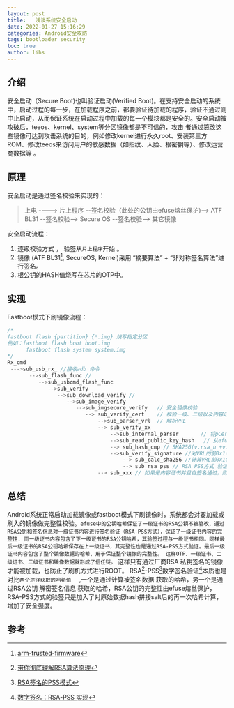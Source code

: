 ```yaml
---
layout: post
title:   浅谈系统安全启动
date: 2022-01-27 15:16:29
categories: Android安全攻防
tags: bootloader security
toc: true
author: lihs
---
```

## 介绍
安全启动（Secure Boot)也叫验证启动(Verified Boot)。在支持安全启动的系统中，启动过程的每一步，在加载程序之前，都要验证待加载的程序，验证不通过则中止启动，从而保证系统在启动过程中加载的每一个模块都是安全的。安全启动被攻破后，teeos、kernel、system等分区镜像都是不可信的，攻击 者通过篡改这些镜像可达到攻击系统的目的，例如修改kernel进行永久root、安装第三方ROM、修改teeos来访问用户的敏感数据（如指纹、人脸、根密钥等）、修改运营商数据等 。

## 原理

安全启动是通过签名校验来实现的：

>上电 ----> 片上程序 --签名校验（此处的公钥由efuse熔丝保护)--> ATF BL31 --签名校验--> Secure OS --签名校验--> 其它镜像

安全启动流程：
1. 逐级校验方式 ， 验签从`片上程序`开始 。
2. 镜像 (ATF BL31[^1], SecureOS, Kernel)采用 “摘要算法” + “非对称签名算法”进行签名。
3. 根公钥的HASH值烧写在芯片的OTP中。

## 实现

Fastboot模式下刷镜像流程：
```c
/*
fastboot flash {partition} {*.img} 烧写指定分区
例如：fastboot flash boot boot.img
      fastboot flash system system.img
*/
Rx_cmd
 --->sub_usb_rx_ //接收adb 命令
       -->sub_flash_func // 
          -->sub_usbcmd_flash_func
             -->sub_verify
                -->sub_download_verify //
                   -->sub_image_verify
                      -->sub_imgsecure_verify   // 安全镜像校验 
                         --> sub_verify_cert    // 校验一级、二级以及内容证书
                             -->sub_parser_vrl  // 解析VRL
                             --> sub_verify_xx
                                 -->sub_internal_parser       // 将pCert指向的证书内容解析到rsaData
                                 -->sub_read_public_key_hash   // 从efuse中读取公钥HASH
                                 --> sub_hash_cmp // SHA256(v.rsa_n +v.rsa_np),并与efuse中读取到的SHA256进行对比，即保证镜像中VRL中公钥的完整性.
                                 -->sub_verify_signature //对VRL的前0x1cc的数据进行签名验证
                                     --> sub_calc_sha256 //计算VRL前0x1CC字节的SHA256
                                     --> sub_rsa_pss // RSA PSS方式 验证数字签名 ,0x1cc-0x2cc是 0x00-0x1cc共0x1cc字节数据的数字签名
                             --> sub_xxx // 如果是内容证书并且自签名通过，则对镜像内容进行校验并进行AES CTR解密，目前xxx等镜像都是加密存储,运行时解密 。
```

## 总结
Android系统正常启动加载镜像或fastboot模式下刷镜像时，系统都会对要加载或刷入的镜像做完整性校验。`efuse中的公钥哈希保证了一级证书的RSA公钥不被篡改，通过RSA公钥和签名信息对一级证书内容进行签名验证（RSA-PSS方式），保证了一级证书内容的完整性. 而一级证书内容包含了下一级证书的RSA公钥哈希，其验签过程与一级证书相同。同样最后一级证书的RSA公钥哈希保存在上一级证书，其完整性也是通过RSA-PSS方式验证。最后一级证书内容包含了整个镜像数据的哈希，用于保证整个镜像的完整性。 这样OTP、一级证书、二级证书、三级证书和镜像数据就形成了信任链。` 这样只有通过厂商RSA 私钥签名的镜像才能被加载，也防止了刷机方式进行ROOT。
RSA[^2]-PSS[^4]数字签名验证[^3]本质也是对比`两个途径获取的哈希值  ` ,一个是通过计算被签名数据 获取的哈希，另一个是通过RSA公钥 解密签名信息 获取的哈希，RSA公钥的完整性由efuse熔丝保护，RSA-PSS方式的验签只是加入了对原始数据hash拼接salt后的再一次哈希计算，增加了安全强度。


## 参考
[^1]:[arm-trusted-firmware](https://github.com/ARM-software/arm-trusted-firmware)

[^2]:[带你彻底理解RSA算法原理](https://blog.csdn.net/dbs1215/article/details/48953589)

[^3]:[数字签名：RSA-PSS 实现](https://blog.csdn.net/qq_34911465/article/details/78790377)

[^4]:[RSA签名的PSS模式](https://cloud.tencent.com/developer/article/1376530)